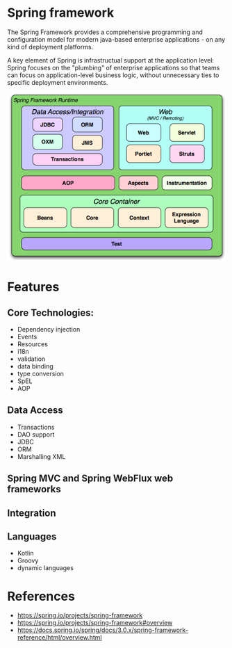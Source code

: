 # Spring framework

The Spring Framework provides a comprehensive programming and configuration model for modern java-based enterprise applications - on any kind of deployment platforms.

A key element of Spring is infrastructual support at the application level: Spring focuses on the "plumbing" of enterprise applications so that teams can focus on application-level business logic, without unnecessary ties to specific deployment environments.

![OverView](./spring-overview.png)


# Features

## Core Technologies:

- Dependency injection
- Events
- Resources
- i18n
- validation
- data binding
- type conversion
- SpEL
- AOP

## Data Access

- Transactions
- DAO support
- JDBC
- ORM
- Marshalling XML

## Spring MVC and Spring WebFlux web frameworks

## Integration

## Languages

- Kotlin
- Groovy
- dynamic languages


# References

- https://spring.io/projects/spring-framework
- https://spring.io/projects/spring-framework#overview
- https://docs.spring.io/spring/docs/3.0.x/spring-framework-reference/html/overview.html
